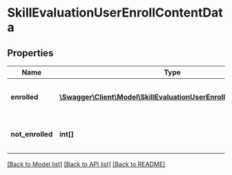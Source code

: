 # SkillEvaluationUserEnrollContentData

## Properties
Name | Type | Description | Notes
------------ | ------------- | ------------- | -------------
**enrolled** | [**\Swagger\Client\Model\SkillEvaluationUserEnrollContentEnrolled[]**](SkillEvaluationUserEnrollContentEnrolled.md) | Items to which user was enrolled | 
**not_enrolled** | **int[]** | Items to which user was not enrolled | 

[[Back to Model list]](../README.md#documentation-for-models) [[Back to API list]](../README.md#documentation-for-api-endpoints) [[Back to README]](../README.md)


